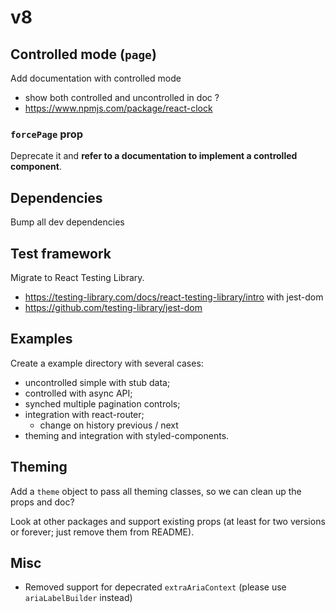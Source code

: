 # v8

## Controlled mode (`page`)

Add documentation with controlled mode

- show both controlled and uncontrolled in doc ?
- https://www.npmjs.com/package/react-clock

### `forcePage` prop

Deprecate it and **refer to a documentation to implement a controlled component**.

## Dependencies

Bump all dev dependencies

## Test framework

Migrate to React Testing Library.

- https://testing-library.com/docs/react-testing-library/intro
  with jest-dom
- https://github.com/testing-library/jest-dom

## Examples

Create a example directory with several cases:

- uncontrolled simple with stub data;
- controlled with async API;
- synched multiple pagination controls;
- integration with react-router;
  - change on history previous / next
- theming and integration with styled-components.

## Theming

Add a `theme` object to pass all theming classes, so we can clean up the props and doc?

Look at other packages and support existing props (at least for two versions or forever; just remove them from README).

## Misc

- Removed support for depecrated `extraAriaContext` (please use `ariaLabelBuilder` instead)
